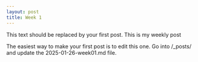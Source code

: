 ```yaml
---
layout: post
title: Week 1
---
```



This text should be replaced by your first post.
This is my weekly post

The easiest way to make your first post is to edit this one.
Go into /_posts/ and update the 2025-01-26-week01.md file.
